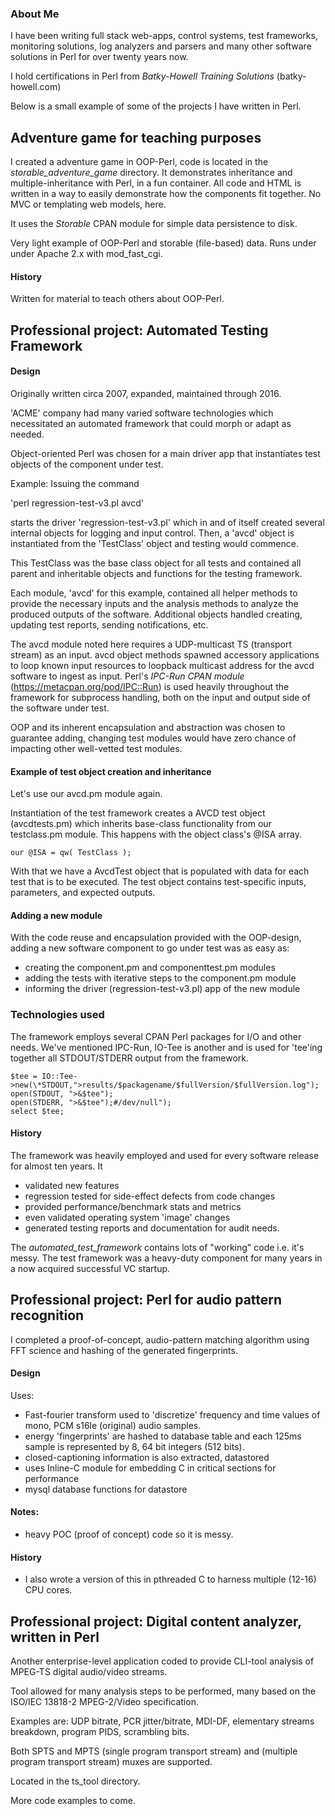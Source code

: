 ### About Me

I have been writing full stack web-apps, control systems, test frameworks, monitoring solutions, log analyzers and parsers and many other software solutions in Perl for over twenty years now.

I hold certifications in Perl from *Batky-Howell Training Solutions* (batky-howell.com)

Below is a small example of some of the projects I have written in Perl.

## Adventure game for teaching purposes

I created a adventure game in OOP-Perl, code is located in the *storable_adventure_game* directory.
It demonstrates inheritance and multiple-inheritance with Perl, in a fun container.
All code and HTML is written in a way to easily demonstrate how the components fit together.
No MVC or templating web models, here.

It uses the *Storable* CPAN module for simple data persistence to disk.

Very light example of OOP-Perl and storable (file-based) data.
Runs under under Apache 2.x with mod_fast_cgi.

#### History

Written for material to teach others about OOP-Perl.

## Professional project: Automated Testing Framework

#### Design
Originally written circa 2007, expanded, maintained through 2016.

'ACME' company had many varied software technologies which necessitated an automated framework that could morph or adapt as needed.

Object-oriented Perl was chosen for a main driver app that instantiates test objects of the component under test.

Example: Issuing the command

'perl regression-test-v3.pl avcd'

starts the driver 'regression-test-v3.pl' which in and of itself created several internal objects for logging and input control.
Then, a 'avcd' object is instantiated from the 'TestClass' object and testing would commence.

This TestClass was the base class object for all tests and contained all parent and inheritable objects and functions for the testing framework.

Each module, 'avcd' for this example, contained all helper methods to provide the necessary inputs and the analysis methods to analyze the produced outputs of the software. Additional objects handled creating, updating test reports, sending notifications, etc.

The avcd module noted here requires a UDP-multicast TS (transport stream) as an input. avcd object methods spawned accessory applications to loop known input resources to loopback multicast address for the avcd software to ingest as input.
Perl's *IPC-Run CPAN module* (https://metacpan.org/pod/IPC::Run) is used heavily throughout the framework for subprocess handling, both on the input and output side of the software under test.

OOP and its inherent encapsulation and abstraction was chosen to guarantee adding, changing test modules would have zero chance of impacting other well-vetted test modules.

#### Example of test object creation and inheritance

Let's use our avcd.pm module again.

Instantiation of the test framework creates a AVCD test object (avcdtests.pm) which inherits base-class functionality from our testclass.pm module. This happens with the object class's @ISA array.

```
our @ISA = qw( TestClass );
```

With that we have a AvcdTest object that is populated with data for each test that is to be executed. The test object contains test-specific inputs, parameters, and expected outputs.

#### Adding a new module

With the code reuse and encapsulation provided with the OOP-design, adding a new software component to go under test was as easy as:
 * creating the component.pm and componenttest.pm modules
 * adding the tests with iterative steps to the component.pm module
 * informing the driver (regression-test-v3.pl) app of the new module
 
### Technologies used

The framework employs several CPAN Perl packages for I/O and other needs. We've mentioned IPC-Run, IO-Tee is another and is used for 'tee'ing together all STDOUT/STDERR output from the framework.

```
$tee = IO::Tee->new(\*STDOUT,">results/$packagename/$fullVersion/$fullVersion.log");
open(STDOUT, ">&$tee");
open(STDERR, ">&$tee");#/dev/null"); 
select $tee;
```

#### History

The framework was heavily employed and used for every software release for almost ten years. It 
 * validated new features
 * regression tested for side-effect defects from code changes
 * provided performance/benchmark stats and metrics
 * even validated operating system 'image' changes
 * generated testing reports and documentation for audit needs.


The *automated_test_framework* contains lots of "working" code i.e. it's messy. The test framework was a heavy-duty component for many years in a now acquired successful VC startup.

## Professional project: Perl for audio pattern recognition

I completed a proof-of-concept, audio-pattern matching algorithm using FFT science and hashing of the generated fingerprints. 

#### Design

Uses:
 * Fast-fourier transform used to 'discretize' frequency and time values of mono, PCM s16le (original) audio samples.
 * energy 'fingerprints' are hashed to database table and each 125ms sample is represented by 8, 64 bit integers (512 bits).
 * closed-captioning information is also extracted, datastored
 * uses Inline-C module for embedding C in critical sections for performance
 * mysql database functions for datastore
 
#### Notes:
 * heavy POC (proof of concept) code so it is messy. 
 
#### History
 * I also wrote a version of this in pthreaded C to harness multiple (12-16) CPU cores.

## Professional project: Digital content analyzer, written in Perl

Another enterprise-level application coded to provide CLI-tool analysis of MPEG-TS digital audio/video streams.

Tool allowed for many analysis steps to be performed, many based on the ISO/IEC 13818-2 MPEG-2/Video specification.

Examples are: UDP bitrate, PCR jitter/bitrate, MDI-DF, elementary streams breakdown, program PIDS, scrambling bits.

Both SPTS and MPTS (single program transport stream) and (multiple program transport stream) muxes are supported.

Located in the ts_tool directory.


More code examples to come.




